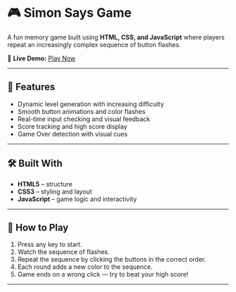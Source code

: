 # 🎮 Simon Says Game

A fun memory game built using **HTML, CSS, and JavaScript** where players repeat an increasingly complex sequence of button flashes.

🔗 **Live Demo:** [Play Now](https://shrutibaya.github.io/Simon-Says-Game/)

---

## 🚀 Features

- Dynamic level generation with increasing difficulty
- Smooth button animations and color flashes
- Real-time input checking and visual feedback
- Score tracking and high score display
- Game Over detection with visual cues

---

## 🛠️ Built With

- **HTML5** – structure
- **CSS3** – styling and layout
- **JavaScript** – game logic and interactivity

---

## 🔄 How to Play

1. Press any key to start.
2. Watch the sequence of flashes.
3. Repeat the sequence by clicking the buttons in the correct order.
4. Each round adds a new color to the sequence.
5. Game ends on a wrong click — try to beat your high score!

---



